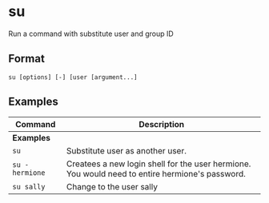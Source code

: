 # su

Run a command with substitute user and group ID

## Format

`su [options] [-] [user [argument...]`

## Examples

| **Command**   | **Description**   | 
| --------------|-------------------|
| **Examples** |
| `su` | Substitute user as another user. | 
| `su - hermione` | Createes a new login shell for the user hermione. You would need to entire hermione's password. |
| `su sally` | Change to the user sally |